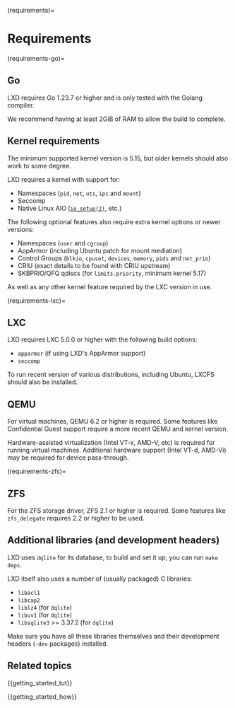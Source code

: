 (requirements)=
# Requirements

(requirements-go)=
## Go

LXD requires Go 1.23.7 or higher and is only tested with the Golang compiler.

We recommend having at least 2GiB of RAM to allow the build to complete.

## Kernel requirements

The minimum supported kernel version is 5.15, but older kernels should also work to some degree.

LXD requires a kernel with support for:

* Namespaces (`pid`, `net`, `uts`, `ipc` and `mount`)
* Seccomp
* Native Linux AIO
  ([`io_setup(2)`](https://man7.org/linux/man-pages/man2/io_setup.2.html), etc.)

The following optional features also require extra kernel options or newer versions:

* Namespaces (`user` and `cgroup`)
* AppArmor (including Ubuntu patch for mount mediation)
* Control Groups (`blkio`, `cpuset`, `devices`, `memory`, `pids` and `net_prio`)
* CRIU (exact details to be found with CRIU upstream)
* SKBPRIO/QFQ qdiscs (for `limits.priority`, minimum kernel 5.17)

As well as any other kernel feature required by the LXC version in use.

(requirements-lxc)=
## LXC

LXD requires LXC 5.0.0 or higher with the following build options:

* `apparmor` (if using LXD's AppArmor support)
* `seccomp`

To run recent version of various distributions, including Ubuntu, LXCFS
should also be installed.

## QEMU

For virtual machines, QEMU 6.2 or higher is required. Some features like
Confidential Guest support require a more recent QEMU and kernel version.

Hardware-assisted virtualization (Intel VT-x, AMD-V, etc) is required for
running virtual machines. Additional hardware support (Intel VT-d, AMD-Vi) may
be required for device pass-through.

(requirements-zfs)=
## ZFS

For the ZFS storage driver, ZFS 2.1 or higher is required. Some features
like `zfs_delegate` requires 2.2 or higher to be used.

## Additional libraries (and development headers)

LXD uses `dqlite` for its database, to build and set it up, you can
run `make deps`.

LXD itself also uses a number of (usually packaged) C libraries:

* `libacl1`
* `libcap2`
* `liblz4` (for `dqlite`)
* `libuv1` (for `dqlite`)
* `libsqlite3` >= 3.37.2 (for `dqlite`)

Make sure you have all these libraries themselves and their development
headers (`-dev` packages) installed.

## Related topics

{{getting_started_tut}}

{{getting_started_how}}
